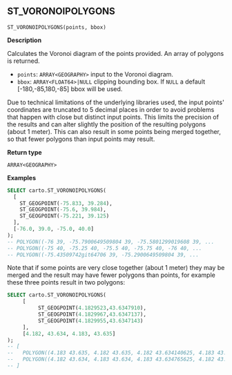 ## ST_VORONOIPOLYGONS

```sql:signature
ST_VORONOIPOLYGONS(points, bbox)
```

**Description**

Calculates the Voronoi diagram of the points provided. An array of polygons is returned.

* `points`: `ARRAY<GEOGRAPHY>` input to the Voronoi diagram.
* `bbox`: `ARRAY<FLOAT64>|NULL` clipping bounding box. If `NULL` a default [-180,-85,180,-85] bbox will be used.

Due to technical limitations of the underlying libraries used, the input points' coordinates are truncated to 5 decimal places in order to avoid problems that happen with close but distinct input points. This limits the precision of the results and can alter slightly the position of the resulting polygons (about 1 meter). This can also result in some points being merged together, so that fewer polygons than input points may result.

**Return type**

`ARRAY<GEOGRAPHY>`

**Examples**

```sql
SELECT carto.ST_VORONOIPOLYGONS(
  [
    ST_GEOGPOINT(-75.833, 39.284),
    ST_GEOGPOINT(-75.6, 39.984),
    ST_GEOGPOINT(-75.221, 39.125)
  ],
  [-76.0, 39.0, -75.0, 40.0]
);
-- POLYGON((-76 39, -75.7900649509804 39, -75.5801299019608 39, ...
-- POLYGON((-75 40, -75.25 40, -75.5 40, -75.75 40, -76 40, ...
-- POLYGON((-75.43509742git64706 39, -75.2900649509804 39, ...
```

Note that if some points are very close together (about 1 meter) they may be merged and the result may have fewer polygons than points, for example these three points result in two polygons:

```sql
SELECT carto.ST_VORONOIPOLYGONS(
     [
          ST_GEOGPOINT(4.1829523,43.6347910),
          ST_GEOGPOINT(4.1829967,43.6347137),
          ST_GEOGPOINT(4.1829955,43.6347143)
     ],
     [4.182, 43.634, 4.183, 43.635]
);
-- [
--   POLYGON((4.183 43.635, 4.182 43.635, 4.182 43.634140625, 4.183 43.634765625, 4.183 43.635)),
--   POLYGON((4.182 43.634, 4.183 43.634, 4.183 43.634765625, 4.182 43.634140625, 4.182 43.634))
-- ]
```
